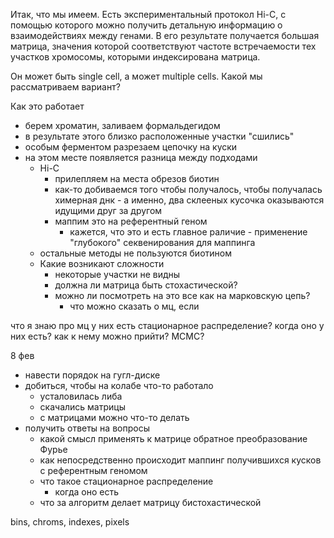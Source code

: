 Итак, что мы имеем. Есть экспериментальный протокол Hi-C, с помощью которого можно получить детальную информацию о взаимодействиях между генами. В его результате получается большая матрица, значения которой соответствуют частоте встречаемости тех участков хромосомы, которыми индексирована матрица.

Он может быть single cell, а может multiple cells. Какой мы рассматриваем вариант?

Как это работает
- берем хроматин, заливаем формальдегидом
- в результате этого близко расположенные участки "сшились"
- особым ферментом разрезаем цепочку на куски
- на этом месте появляется разница между подходами
	- Hi-C
		- прилепляем на места обрезов биотин
		- как-то добиваемся того чтобы получалось, чтобы получалась химерная днк - а именно, два склееных кусочка оказываются идущими друг за другом
		- маппим это на референтный геном
			- кажется, что это и есть главное раличие - применение "глубокого" секвенирования для маппинга
	- остальные методы не пользуются биотином
	- Какие возникают сложности
		- некоторые участки не видны
		- должна ли матрица быть стохастической?
		- можно ли посмотреть на это все как на марковскую цепь?
			- что можно сказать о мц, если 

что я знаю про мц
у них есть стационарное распределение? когда оно у них есть? как к нему можно прийти? MCMC?

8 фев
- навести порядок на гугл-диске
- добиться, чтобы на колабе что-то работало
	- усталовилась либа
	- скачались матрицы
	- с матрицами можно что-то делать
- получить ответы на вопросы
	- какой смысл применять к матрице обратное преобразование Фурье
	- как непосредственно происходит маппинг получившихся кусков с референтным геномом
	- что такое стационарное распределение
		- когда оно есть
	- что за алгоритм делает матрицу бистохастической

bins, chroms, indexes, pixels
